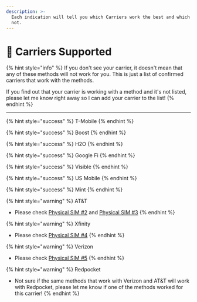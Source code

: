 ```yaml
---
description: >-
  Each indication will tell you which Carriers work the best and which ones do
  not.
---
```


# 🚦 Carriers Supported

{% hint style="info" %}
If you don't see your carrier, it doesn't mean that any of these methods will not work for you. This is just a list of confirmed carriers that work with the methods.

If you find out that your carrier is working with a method and it's not listed, please let me know right away so I can add your carrier to the list!
{% endhint %}

***

{% hint style="success" %}
T-Mobile
{% endhint %}

{% hint style="success" %}
Boost
{% endhint %}

{% hint style="success" %}
H2O
{% endhint %}

{% hint style="success" %}
Google Fi
{% endhint %}

{% hint style="success" %}
Visible
{% endhint %}

{% hint style="success" %}
US Mobile
{% endhint %}

{% hint style="success" %}
Mint
{% endhint %}

{% hint style="warning" %}
AT\&T

* Please check [Physical SIM #2](../new-methods/getting-your-phone-number-registered/physical-sim-2.md) and [Physical SIM #3](../new-methods/getting-your-phone-number-registered/physical-sim-3.md)
{% endhint %}

{% hint style="warning" %}
Xfinity

* Please check [Physical SIM #4](../new-methods/getting-your-phone-number-registered/physical-sim-4.md)
{% endhint %}

{% hint style="warning" %}
Verizon

* Please check [Physical SIM #5](../new-methods/getting-your-phone-number-registered/physical-sim-5.md)
{% endhint %}

{% hint style="warning" %}
Redpocket

* Not sure if the same methods that work with Verizon and AT\&T will work with Redpocket, please let me know if one of the methods worked for this carrier!
{% endhint %}
